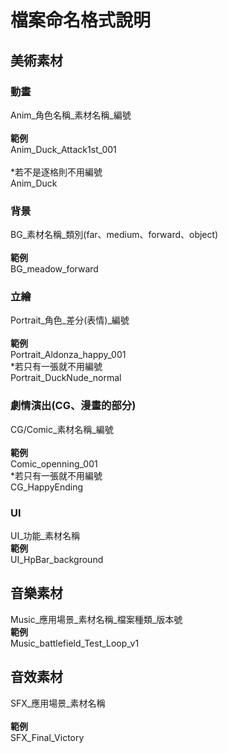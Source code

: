 # 檔案命名格式說明
## 美術素材
### 動畫
Anim_角色名稱_素材名稱_編號\
\
**範例**\
Anim_Duck_Attack1st_001\
\
\*若不是逐格則不用編號\
Anim_Duck
### 背景
BG_素材名稱_類別(far、medium、forward、object)\
\
**範例**\
BG_meadow_forward
### 立繪
Portrait_角色_差分(表情)_編號\
\
**範例**\
Portrait_Aldonza_happy_001
\
\*若只有一張就不用編號\
Portrait_DuckNude_normal
### 劇情演出(CG、漫畫的部分)
CG/Comic_素材名稱_編號\
\
**範例**\
Comic_openning_001
\
\*若只有一張就不用編號\
CG_HappyEnding
### UI
UI_功能_素材名稱\
**範例**\
UI_HpBar_background
## 音樂素材
Music_應用場景_素材名稱_檔案種類_版本號
\
**範例**\
Music_battlefield_Test_Loop_v1
## 音效素材
SFX_應用場景_素材名稱\
\
**範例**\
SFX_Final_Victory
